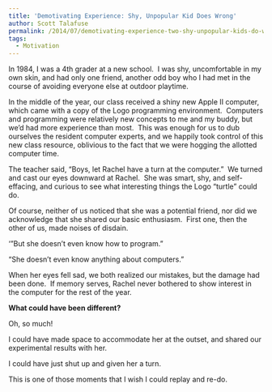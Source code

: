 ```yaml
---
title: 'Demotivating Experience: Shy, Unpopular Kid Does Wrong'
author: Scott Talafuse
permalink: /2014/07/demotivating-experience-two-shy-unpopular-kids-do-wrong/
tags:
  - Motivation
---
```

In 1984, I was a 4th grader at a new school.  I was shy, uncomfortable in my own skin, and had only one friend, another odd boy who I had met in the course of avoiding everyone else at outdoor playtime.

In the middle of the year, our class received a shiny new Apple II computer, which came with a copy of the Logo programming environment.  Computers and programming were relatively new concepts to me and my buddy, but we&#8217;d had more experience than most.  This was enough for us to dub ourselves the resident computer experts, and we happily took control of this new class resource, oblivious to the fact that we were hogging the allotted computer time.

The teacher said, &#8220;Boys, let Rachel have a turn at the computer.&#8221;  We turned and cast our eyes downward at Rachel.  She was smart, shy, and self-effacing, and curious to see what interesting things the Logo &#8220;turtle&#8221; could do.

Of course, neither of us noticed that she was a potential friend, nor did we acknowledge that she shared our basic enthusiasm.  First one, then the other of us, made noises of disdain.

&#8216;&#8221;But she doesn&#8217;t even know how to program.&#8221;

&#8220;She doesn&#8217;t even know anything about computers.&#8221;

When her eyes fell sad, we both realized our mistakes, but the damage had been done.  If memory serves, Rachel never bothered to show interest in the computer for the rest of the year.

**What could have been different?**

Oh, so much!

I could have made space to accommodate her at the outset, and shared our experimental results with her.

I could have just shut up and given her a turn.

This is one of those moments that I wish I could replay and re-do.
